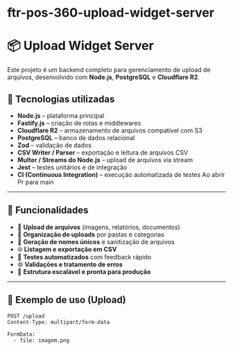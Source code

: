 # ftr-pos-360-upload-widget-server

# 📦 Upload Widget Server

Este projeto é um backend completo para gerenciamento de upload de arquivos, desenvolvido com **Node.js**, **PostgreSQL** e **Cloudflare R2**.

## 🧰 Tecnologias utilizadas

- **Node.js** – plataforma principal
- **Fastify.js** – criação de rotas e middlewares
- **Cloudflare R2** – armazenamento de arquivos compatível com S3
- **PostgreSQL** – banco de dados relacional
- **Zod** – validação de dados
- **CSV Writer / Parser** – exportação e leitura de arquivos CSV
- **Multer / Streams do Node.js** – upload de arquivos via stream
- **Jest** – testes unitários e de integração
- **CI (Continuous Integration)** – execução automatizada de testes Ao abrir Pr para main

---

## 🚀 Funcionalidades

- 📁 **Upload de arquivos** (imagens, relatórios, documentos)
- 📂 **Organização de uploads** por pastas e categorias
- 🔐 **Geração de nomes únicos** e sanitização de arquivos
- 🌐 **Listagem e exportação em CSV**
- 🧪 **Testes automatizados** com feedback rápido
- ⚙️ **Validações e tratamento de erros**
- 🧱 **Estrutura escalável e pronta para produção**

---

## 📸 Exemplo de uso (Upload)

```http
POST /upload
Content-Type: multipart/form-data

FormData:
  - file: imagem.png
